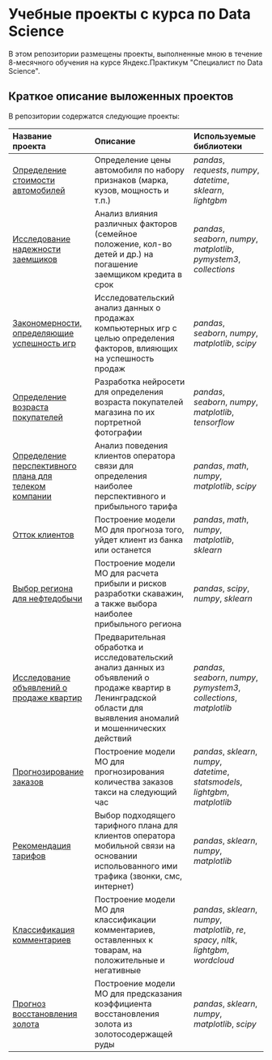 # Учебные проекты с курса по Data Science

В этом репозитории размещены проекты, выполненные мною в течение 8-месячного обучения на курсе Яндекс.Практикум "Специалист по Data Science".

## Краткое описание выложенных проектов

В репозитории содержатся следующие проекты:

| Название проекта | Описание | Используемые библиотеки | 
| :---------------------- | :---------------------- | :---------------------- |
| [Определение стоимости автомобилей](car_price_regression) | Определение цены автомобиля по набору признаков (марка, кузов, мощность и т.п.)| *pandas*, *requests*, *numpy*, *datetime*, *sklearn*, *lightgbm* |
| [Исследование надежности заемщиков](credit_scoring) | Анализ влияния различных факторов (семейное положение, кол-во детей и др.) на погашение заемщиком кредита в срок | *pandas*, *seaborn*, *numpy*, *matplotlib*, *pymystem3*, *collections* |
| [Закономерности, определяющие успешность игр](eda_for_marketing) | Исследовательский анализ данных о продажах компьютерных игр с целью определения факторов, влияющих на успешность продаж | *pandas*, *seaborn*, *numpy*, *matplotlib*, *scipy* |
| [Определение возраста покупателей](face_recognition) | Разработка нейросети для определения возраста покупателей магазина по их портретной фотографии | *pandas*, *seaborn*, *numpy*, *matplotlib*, *tensorflow* |
| [Определение перспективного плана для телеком компании](hypothesis_testing_telecom) | Анализ поведения клиентов оператора связи для определения наиболее перспективного и прибыльного тарифа | *pandas*, *math*, *numpy*, *matplotlib*, *scipy* |
| [Отток клиентов](imbalance_combating_churn) | Построение модели МО для прогноза того, уйдет клиент из банка или останется | *pandas*, *math*, *numpy*, *matplotlib*, *sklearn* |
| [Выбор региона для нефтедобычи](profit_prognosis_mining) | Построение модели МО для расчета прибыли и рисков разработки скаважин, а также выбора наиболее прибыльного региона | *pandas*, *scipy*, *numpy*, *sklearn* |
| [Исследование объявлений о продаже квартир](real_estate_data_prep) | Предварительная обработка и исследовательский анализ данных из объявлений о продаже квартир в Ленинградской области для выявления аномалий и мошеннических действий | *pandas*, *seaborn*, *numpy*,  *pymystem3*, *collections*, *matplotlib*|
| [Прогнозирование заказов](seasonality_analysis) | Построение модели МО для прогнозирования количества заказов такси на следующий час | *pandas*, *sklearn*, *numpy*, *datetime*, *statsmodels*, *lightgbm*, *matplotlib* |
| [Рекомендация тарифов](service_plan_classification) | Выбор подходящего тарифного плана для клиентов оператора мобильной связи на основании испольованного ими трафика (звонки, смс, интернет) | *pandas*, *sklearn*, *numpy*, *matplotlib* |
| [Классификация комментариев](text_classification) | Построение модели МО для классификации комментариев, оставленных к товарам, на положительные и негативные | *pandas*, *sklearn*, *numpy*, *matplotlib*, *re*, *spacy*, *nltk*, *lightgbm*, *wordcloud* |
| [Прогноз восстановления золота](time_series) | Построение модели МО для предсказания коэффициента восстановления золота из золотосодержащей руды | *pandas*, *sklearn*, *numpy*, *matplotlib*, *scipy* |